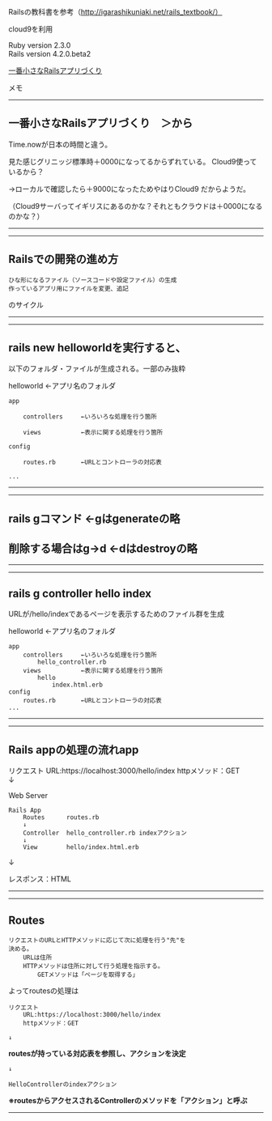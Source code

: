 
Railsの教科書を参考（http://igarashikuniaki.net/rails_textbook/）

cloud9を利用


Ruby version 2.3.0  
Rails version 4.2.0.beta2  


[一番小さなRailsアプリづくり](http://igarashikuniaki.net/rails_textbook/smallest-app.html)


メモ


--------------------------------------------------------------

## 一番小さなRailsアプリづくり　＞から

Time.nowが日本の時間と違う。

見た感じグリニッジ標準時＋0000になってるからずれている。
Cloud9使っているから？

→ローカルで確認したら＋9000になったためやはりCloud9
だからようだ。

（Cloud9サーバってイギリスにあるのかな？それともクラウドは＋0000になるのかな？）

---------------------------------------------------------------



---------------------------------------------------------------

## Railsでの開発の進め方

    ひな形になるファイル（ソースコードや設定ファイル）の生成  
    作っているアプリ用にファイルを変更、追記  
のサイクル

---------------------------------------------------------------



---------------------------------------------------------------

## rails new helloworldを実行すると、

以下のフォルダ・ファイルが生成される。一部のみ抜粋

helloworld              ←アプリ名のフォルダ

    app
    
        controllers     ←いろいろな処理を行う箇所
        
        views           ←表示に関する処理を行う箇所
        
    config
    
        routes.rb       ←URLとコントローラの対応表
        
    ...
    
----------------------------------------------------------------



----------------------------------------------------------------

## rails gコマンド          ←gはgenerateの略

## 削除する場合はg→d        ←dはdestroyの略

----------------------------------------------------------------



----------------------------------------------------------------

## rails g controller hello index

URLが/hello/indexであるページを表示するためのファイル群を生成


helloworld              ←アプリ名のフォルダ

    app
        controllers     ←いろいろな処理を行う箇所
            hello_controller.rb
        views           ←表示に関する処理を行う箇所
            hello
                index.html.erb
    config
        routes.rb       ←URLとコントローラの対応表
    ...
    
----------------------------------------------------------------



----------------------------------------------------------------

## Rails appの処理の流れapp

リクエスト
    URL:https://localhost:3000/hello/index
    httpメソッド：GET  
↓  

Web Server

    Rails App
        Routes      routes.rb  
        ↓
        Controller  hello_controller.rb indexアクション  
        ↓  
        View        hello/index.html.erb  

↓  

レスポンス：HTML

-----------------------------------------------------------------



-----------------------------------------------------------------

## Routes

    リクエストのURLとHTTPメソッドに応じて次に処理を行う"先"を
    決める。
        URLは住所
        HTTPメソッドは住所に対して行う処理を指示する。
            GETメソッドは「ページを取得する」
        
よってroutesの処理は

    リクエスト   
        URL:https://localhost:3000/hello/index  
        httpメソッド：GET  
        
    ↓
    
**routesが持っている対応表を参照し、アクションを決定**
     
    ↓
    
    HelloControllerのindexアクション
    
**※routesからアクセスされるControllerのメソッドを「アクション」と呼ぶ**
    
----------------------------------------------------------------
    
    
